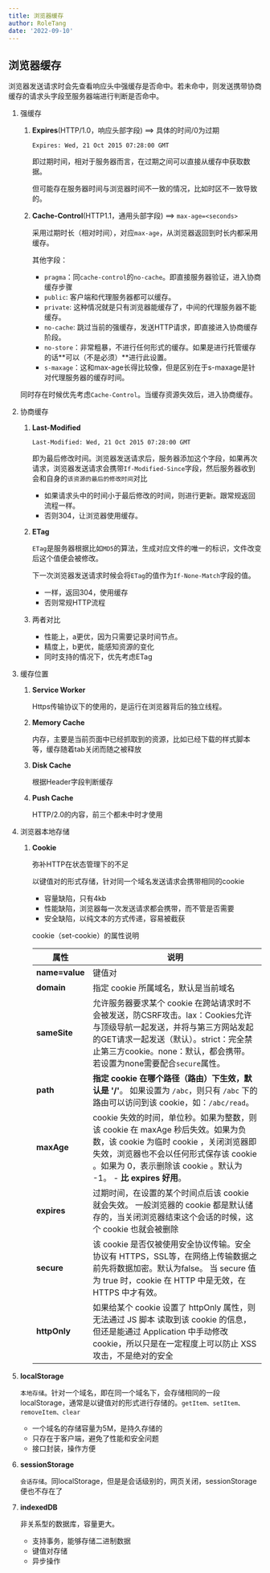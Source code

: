 ```yaml
---
title: 浏览器缓存
author: RoleTang
date: '2022-09-10'
---
```


## 浏览器缓存

​	浏览器发送请求时会先查看响应头中强缓存是否命中。若未命中，则发送携带协商缓存的请求头字段至服务器端进行判断是否命中。

1. 强缓存

   1. **Expires**(HTTP/1.0，响应头部字段) ==> 具体的时间/0为过期

      `Expires: Wed, 21 Oct 2015 07:28:00 GMT`

      即过期时间，相对于服务器而言，在过期之间可以直接从缓存中获取数据。

      但可能存在服务器时间与浏览器时间不一致的情况，比如时区不一致导致的。

   2. **Cache-Control**(HTTP1.1，通用头部字段) ==> `max-age=<seconds>`

      采用过期时长（相对时间），对应`max-age`，从浏览器返回到时长内都采用缓存。

      其他字段：

      - `pragma`：同`cache-control`的`no-cache`。即直接服务器验证，进入协商缓存步骤
      - `public`: 客户端和代理服务器都可以缓存。
      - `private`: 这种情况就是只有浏览器能缓存了，中间的代理服务器不能缓存。
      - `no-cache`: 跳过当前的强缓存，发送HTTP请求，即直接进入协商缓存阶段。
      - `no-store`：非常粗暴，不进行任何形式的缓存。如果是进行托管缓存的话**可以（不是必须）**进行此设置。
      - `s-maxage`：这和max-age长得比较像，但是区别在于s-maxage是针对代理服务器的缓存时间。


   同时存在时候优先考虑`Cache-Control`。当缓存资源失效后，进入协商缓存。

2. 协商缓存

   1. **Last-Modified**

      `Last-Modified: Wed, 21 Oct 2015 07:28:00 GMT`

      即为最后修改时间。浏览器发送请求后，服务器添加这个字段，如果再次请求，浏览器发送请求会携带`If-Modified-Since`字段，然后服务器收到会和自身的`该资源的最后的修改时间`对比

      - 如果请求头中的时间小于最后修改的时间，则进行更新。跟常规返回流程一样。
      - 否则304，让浏览器使用缓存。

   2. **ETag**

      `ETag`是服务器根据比如`MD5`的算法，生成对应文件的唯一的标识，文件改变后这个值便会被修改。

      下一次浏览器发送请求时候会将`ETag`的值作为`If-None-Match`字段的值。

      - 一样，返回304，使用缓存
      - 否则常规HTTP流程

   3. 两者对比

      - 性能上，a更优，因为只需要记录时间节点。
      - 精度上，b更优，能感知资源的变化
      - 同时支持的情况下，优先考虑ETag

3. 缓存位置

   1. **Service Worker**

      Https传输协议下的使用的，是运行在浏览器背后的独立线程。

   2. **Memory Cache**

      内存，主要是当前页面中已经抓取到的资源，比如已经下载的样式脚本等，缓存随着tab关闭而随之被释放

   3. **Disk Cache**

      根据Header字段判断缓存

   4. **Push Cache**

      HTTP/2.0的内容，前三个都未中时才使用

4. 浏览器本地存储

   1. **Cookie**

      弥补HTTP在状态管理下的不足

      以键值对的形式存储，针对同一个域名发送请求会携带相同的cookie

      - 容量缺陷，只有4kb
      - 性能缺陷，浏览器每一次发送请求都会携带，而不管是否需要
      - 安全缺陷，以纯文本的方式传递，容易被截获

      cookie（set-cookie）的属性说明

      | 属性           | 说明                                                         |
      | -------------- | ------------------------------------------------------------ |
      | **name=value** | 键值对                                                       |
      | **domain**     | 指定 cookie 所属域名，默认是当前域名                         |
      | **sameSite**   | 允许服务器要求某个 cookie 在跨站请求时不会被发送，防CSRF攻击。lax：Cookies允许与顶级导航一起发送，并将与第三方网站发起的GET请求一起发送（默认）。strict：完全禁止第三方cookie。none：默认，都会携带。若设置为none需要配合`secure`属性。 |
      | **path**       | **指定 cookie 在哪个路径（路由）下生效，默认是 '/'**。 如果设置为 `/abc`，则只有 `/abc` 下的路由可以访问到该 cookie，如：`/abc/read`。 |
      | **maxAge**     | cookie 失效的时间，单位秒。如果为整数，则该 cookie 在 maxAge 秒后失效。如果为负数，该 cookie 为临时 cookie ，关闭浏览器即失效，浏览器也不会以任何形式保存该 cookie 。如果为 0，表示删除该 cookie 。默认为 -1。 \- **比 expires 好用**。 |
      | **expires**    | 过期时间，在设置的某个时间点后该 cookie 就会失效。 一般浏览器的 cookie 都是默认储存的，当关闭浏览器结束这个会话的时候，这个 cookie 也就会被删除 |
      | **secure**     | 该 cookie 是否仅被使用安全协议传输。安全协议有 HTTPS，SSL等，在网络上传输数据之前先将数据加密。默认为false。 当 secure 值为 true 时，cookie 在 HTTP 中是无效，在 HTTPS 中才有效。 |
      | **httpOnly**   | 如果给某个 cookie 设置了 httpOnly 属性，则无法通过 JS 脚本 读取到该 cookie 的信息，但还是能通过 Application 中手动修改 cookie，所以只是在一定程度上可以防止 XSS 攻击，不是绝对的安全 |



5. **localStorage**

   `本地存储`。针对一个域名，即在同一个域名下，会存储相同的一段localStorage，通常是以键值对的形式进行存储的。`getItem、setItem、removeItem、clear`

      - 一个域名的存储容量为5M，是持久存储的
      - 只存在于客户端，避免了性能和安全问题
      - 接口封装，操作方便


6. **sessionStorage**

   `会话存储`。同localStorage，但是是会话级别的，网页关闭，sessionStorage便也不存在了

7. **indexedDB**

   非关系型的数据库，容量更大。

   - 支持事务，能够存储二进制数据
   - 键值对存储
   - 异步操作